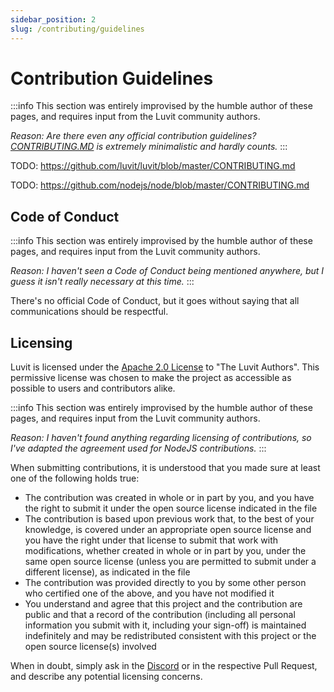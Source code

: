 ```yaml
---
sidebar_position: 2
slug: /contributing/guidelines
---
```


# Contribution Guidelines

:::info
This section was entirely improvised by the humble author of these pages, and requires input from the Luvit community authors.

*Reason: Are there even any official contribution guidelines? [CONTRIBUTING.MD](https://github.com/luvit/luvit/blob/master/CONTRIBUTING.md) is extremely minimalistic and hardly counts.*
:::


TODO: https://github.com/luvit/luvit/blob/master/CONTRIBUTING.md

TODO: https://github.com/nodejs/node/blob/master/CONTRIBUTING.md

## Code of Conduct

:::info
This section was entirely improvised by the humble author of these pages, and requires input from the Luvit community authors.

*Reason: I haven't seen a Code of Conduct being mentioned anywhere, but I guess it isn't really necessary at this time.*
:::

There's no official Code of Conduct, but it goes without saying that all communications should be respectful.

## Licensing

Luvit is licensed under the [Apache 2.0 License](https://www.apache.org/licenses/LICENSE-2.0) to "The Luvit Authors". This permissive license was chosen to make the project as accessible as possible to users and contributors alike.

:::info
This section was entirely improvised by the humble author of these pages, and requires input from the Luvit community authors.

*Reason: I haven't found anything regarding licensing of contributions, so I've adapted the agreement used for NodeJS contributions.*
:::

When submitting contributions, it is understood that you made sure at least one of the following holds true:

* The contribution was created in whole or in part by you, and you have the right to submit it under the open source license indicated in the file
* The contribution is based upon previous work that, to the best of your knowledge, is covered under an appropriate open source license and you have the right under that license to submit that work with modifications, whether created in whole or in part by you, under the same open source license (unless you are permitted to submit under a different license), as indicated in the file
* The contribution was provided directly to you by some other person who certified one of the above, and you have not modified it
* You understand and agree that this project and the contribution are public and that a record of the contribution (including all personal information you submit with it, including your sign-off) is maintained indefinitely and may be redistributed consistent with this project or the open source license(s) involved

When in doubt, simply ask in the [Discord](https://discord.gg/luvit) or in the respective Pull Request, and describe any potential licensing concerns.